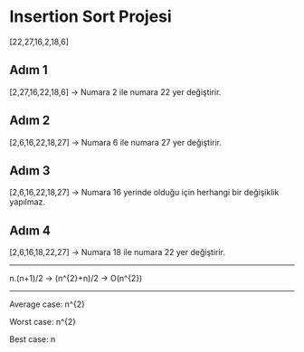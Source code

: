 # Insertion Sort Projesi


[22,27,16,2,18,6] 

## Adım 1
[2,27,16,22,18,6] -> Numara 2 ile numara 22 yer değiştirir.

## Adım 2
[2,6,16,22,18,27] -> Numara 6 ile numara 27 yer değiştirir.

## Adım 3
[2,6,16,22,18,27] -> Numara 16 yerinde olduğu için herhangi bir değişiklik yapılmaz.

## Adım 4
[2,6,16,18,22,27] -> Numara 18 ile numara 22 yer değiştirir.

---

n.(n+1)/2 -> (n^{2}+n)/2 -> O(n^{2})

---

Average case: n^{2}

Worst case: n^{2}

Best case: n
